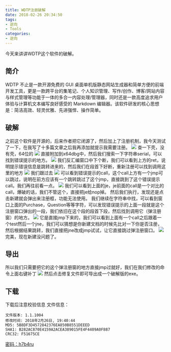 ```yaml
---
title: WDTP注册破解
date: 2018-02-26 20:34:50
tags:
- 逆向
- Tools
categories:
- 逆向
---
```


今天来讲讲WDTP这个软件的破解。

## 简介
WDTP 不止是一款开源免费的 GUI 桌面单机版静态网站生成器和简单方便的前端开发工具，更是一款跨平台的集笔记、个人知识管理、写作/创作、博客/网站内容与样式管理等功能于一体的多合一内容处理/管理器，同时还是一款高度追求用户体验与计算机文本编写良好感受的 Markdown 编辑器。该软件研发的核心思想是：简洁高效、轻灵优雅、先进强悍、操作简单。
<!--more-->
## 破解
之前这个软件是开源的，后来作者把它闭源了，然后加上了注册机制，我今天测试了一下，在我写了十多篇文章之后我再添加就提示我需要注册。
![](http://ww1.sinaimg.cn/large/c0264382gy1fou2567e65j20b0088t8y.jpg)
查一下壳，没有壳，64位的
![](http://ww1.sinaimg.cn/large/c0264382gy1fou25yvsaxj20ei074q3n.jpg)
直接附加到x64dbg中，然后我们搜索一下字符串serial，可以找到错误提示的地方。
![](http://ww1.sinaimg.cn/large/c0264382gy1fou27t4wefj213q0fetcj.jpg)
我们反汇编窗口中下个断，我们可以看到上方的ret，说明提示错误信息是跳转进来的，然后我们在段首下好断，重新注册可以找到调用这里的地方
![](http://ww1.sinaimg.cn/large/c0264382gy1fou2buv9phj20fs06qaay.jpg)
我们跟过去
![](http://ww1.sinaimg.cn/large/c0264382gy1fou2d3h9nvj20hc02zt8z.jpg)
可以看到错误提示的call，这个call上方有一个jmp可以跳过，说明在前方应该有一个跳转跳过了这个jmp，直接跳到了这个错误提示call。我们再往前看一点。
![](http://ww1.sinaimg.cn/large/c0264382gy1fou2fedcjfj20m50chgnw.jpg)
我们可以看到上面的je，je前面的call是一个对比的call，爆破的话，我们不管这个，直接把je给nop掉。
然后我们执行，发现还是点击新建就会弹出来注册框，功能无法使用。
我们继续在字符串中找，可以看到窗口上面的Purchase，Question等等字符，可以发现错误提示的上面一段就是这个注册窗口弹出的一段，我们依旧在这个段的段首下段，然后找到调用它（弹注册窗）的地方。
![](http://ww1.sinaimg.cn/large/c0264382gy1fou2xb5dm0j20ia03lgm3.jpg)
它是直接jmp下来的，我们可以看到上面有一个call之后跟着一个test然后一个jne，我们可以猜想是你新建文档的时候先比对一下你是否注册，然后根据结果跳转，我们直接把jne改成jmp试试，让它直接跳过弹注册窗口。
![](http://ww1.sinaimg.cn/large/c0264382gy1fou33aziswj209q054q2u.jpg)
完美，现在新建没问题了。

## 导出
所以我们只需要把它的这个弹注册窗的地方直接jmp过就好，我们在我们修改的命令上面右键补丁
![](http://ww1.sinaimg.cn/large/c0264382gy1fou352soi2j20ed0dbt90.jpg)
然后点击修复文件即可导出成一个破解版的exe。

## 下载
下载后注意校验信息
文件信息：
```
文件版本: 1.1.1004
修改时间: 2018年2月26日, 19:40:44
MD5: 5B8DF3D4572842376EA850B8551DEEED
SHA1: B282AC870E4159A2ACEA389015FE4F4409A0F887
CRC32: F51675CE
```
[密码：h7b4ru](https://share.weiyun.com/5f8f4a09b5fb84f23479479e661b0c69)